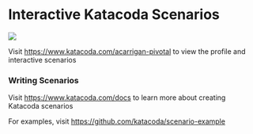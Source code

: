 # Interactive Katacoda Scenarios

[![](http://shields.katacoda.com/katacoda/acarrigan-pivotal/count.svg)](https://www.katacoda.com/acarrigan-pivotal "Get your profile on Katacoda.com")

Visit https://www.katacoda.com/acarrigan-pivotal to view the profile and interactive scenarios

### Writing Scenarios
Visit https://www.katacoda.com/docs to learn more about creating Katacoda scenarios

For examples, visit https://github.com/katacoda/scenario-example
